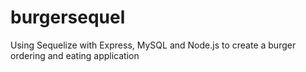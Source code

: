 # burgersequel
Using Sequelize with Express, MySQL and Node.js to create a burger ordering and eating application
